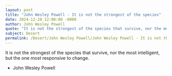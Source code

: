 ```yaml
---
layout: post
title: "John Wesley Powell - It is not the strongest of the species"
date: 2024-12-28 12:00:00 -0000
author: John Wesley Powell
quote: "It is not the strongest of the species that survive, nor the most intelligent, but the one most responsive to change."
subject: Desert
permalink: /Desert/John Wesley Powell/John Wesley Powell - It is not the strongest of the species
---
```


It is not the strongest of the species that survive, nor the most intelligent, but the one most responsive to change.

- John Wesley Powell
